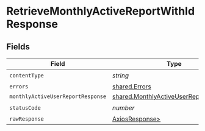 # RetrieveMonthlyActiveReportWithIdResponse


## Fields

| Field                                                                                            | Type                                                                                             | Required                                                                                         | Description                                                                                      |
| ------------------------------------------------------------------------------------------------ | ------------------------------------------------------------------------------------------------ | ------------------------------------------------------------------------------------------------ | ------------------------------------------------------------------------------------------------ |
| `contentType`                                                                                    | *string*                                                                                         | :heavy_check_mark:                                                                               | N/A                                                                                              |
| `errors`                                                                                         | [shared.Errors](../../models/shared/errors.md)                                                   | :heavy_minus_sign:                                                                               | Error                                                                                            |
| `monthlyActiveUserReportResponse`                                                                | [shared.MonthlyActiveUserReportResponse](../../models/shared/monthlyactiveuserreportresponse.md) | :heavy_minus_sign:                                                                               | Success                                                                                          |
| `statusCode`                                                                                     | *number*                                                                                         | :heavy_check_mark:                                                                               | N/A                                                                                              |
| `rawResponse`                                                                                    | [AxiosResponse>](https://axios-http.com/docs/res_schema)                                         | :heavy_minus_sign:                                                                               | N/A                                                                                              |